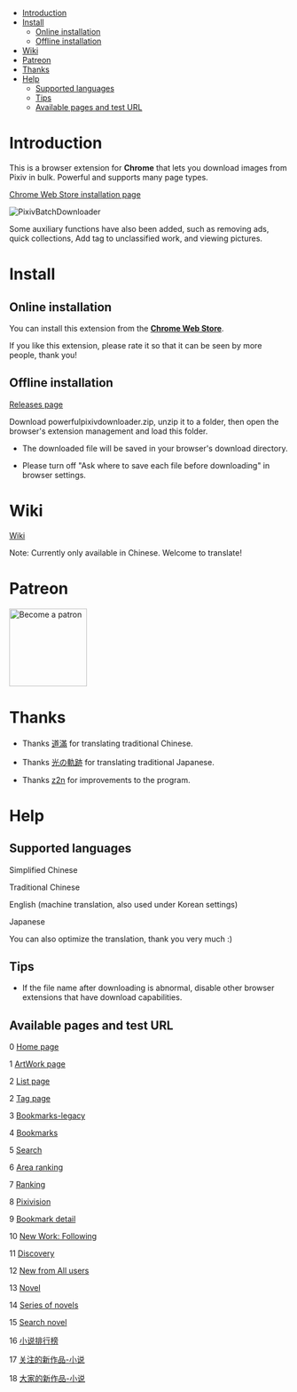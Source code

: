 <!-- TOC -->

- [Introduction](#introduction)
- [Install](#install)
  - [Online installation](#online-installation)
  - [Offline installation](#offline-installation)
- [Wiki](#wiki)
- [Patreon](#patreon)
- [Thanks](#thanks)
- [Help](#help)
  - [Supported languages](#supported-languages)
  - [Tips](#tips)
  - [Available pages and test URL](#available-pages-and-test-url)

<!-- /TOC -->


# Introduction

This is a browser extension for **Chrome** that lets you download images from Pixiv in bulk. Powerful and supports many page types.

[Chrome Web Store installation page](https://chrome.google.com/webstore/detail/powerful-pixiv-downloader/dkndmhgdcmjdmkdonmbgjpijejdcilfh)

![PixivBatchDownloader](https://raw.githubusercontent.com/wiki/xuejianxianzun/PixivBatchDownloader/images/ui2.png)

Some auxiliary functions have also been added, such as removing ads, quick collections, Add tag to unclassified work, and viewing pictures.

# Install

## Online installation

You can install this extension from the **[Chrome Web Store](https://chrome.google.com/webstore/detail/powerful-pixiv-downloader/dkndmhgdcmjdmkdonmbgjpijejdcilfh)**.

If you like this extension, please rate it so that it can be seen by more people, thank you!

## Offline installation

[Releases page](https://github.com/xuejianxianzun/PixivBatchDownloader/releases/)

Download powerfulpixivdownloader.zip, unzip it to a folder, then open the browser's extension management and load this folder.

- The downloaded file will be saved in your browser's download directory.

- Please turn off "Ask where to save each file before downloading" in browser settings.

# Wiki

[Wiki](https://github.com/xuejianxianzun/PixivBatchDownloader/wiki)

Note: Currently only available in Chinese. Welcome to translate!

# Patreon

<a href='https://www.patreon.com/xuejianxianzun'><img src='https://c5.patreon.com/external/logo/become_a_patron_button.png' alt='Become a patron' width='140px' /></a>

# Thanks

- Thanks [道滿](https://zhtw.me/) for translating traditional Chinese.

- Thanks [光の軌跡](https://github.com/jiaer24) for translating traditional Japanese.

- Thanks [z2n](https://github.com/z2n) for improvements to the program.

# Help

## Supported languages

Simplified Chinese

Traditional Chinese

English (machine translation, also used under Korean settings)

Japanese

You can also optimize the translation, thank you very much :)


## Tips

- If the file name after downloading is abnormal, disable other browser extensions that have download capabilities.

## Available pages and test URL

0 [Home page](https://www.pixiv.net/)

1 [ArtWork page](https://www.pixiv.net/artworks/72503012)

2 [List page](https://www.pixiv.net/users/544479/artworks)

2 [Tag page](https://www.pixiv.net/users/544479/artworks/%E6%9D%B1%E6%96%B9)

3 [Bookmarks-legacy](https://www.pixiv.net/bookmark.php)

4 [Bookmarks](https://www.pixiv.net/users/9460149/bookmarks/artworks)

5 [Search](https://www.pixiv.net/tags/saber/artworks?s_mode=s_tag)

6 [Area ranking](https://www.pixiv.net/ranking_area.php?type=state&no=0)

7 [Ranking](https://www.pixiv.net/ranking.php)

8 [Pixivision](https://www.pixivision.net/zh/a/3190)

9 [Bookmark detail](https://www.pixiv.net/bookmark_add.php?id=63148723)

10 [New Work: Following](https://www.pixiv.net/bookmark_new_illust.php)

11 [Discovery](https://www.pixiv.net/discovery)

12 [New from All users](https://www.pixiv.net/new_illust.php)

13 [Novel](https://www.pixiv.net/novel/show.php?id=12771688)

14 [Series of novels](https://www.pixiv.net/novel/series/1090654)

15 [Search novel](https://www.pixiv.net/tags/%E7%99%BE%E5%90%88/novels)

16 [小说排行榜](https://www.pixiv.net/novel/ranking.php?mode=daily)

17 [关注的新作品-小说](https://www.pixiv.net/novel/bookmark_new.php)

18 [大家的新作品-小说](https://www.pixiv.net/novel/new.php)